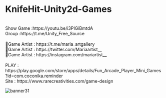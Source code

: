 # KnifeHit-Unity2d-Games
<br />
Show Game :https://youtu.be/i3PIGiBmtdA<br />
Group :https://t.me/Unity_Free_Source<br /><br />
🎨Game Artist : https://t.me/maria_artgallery<br />
🎨Game Artist : https://twitter.com/Mariaartist__<br />
🎨Game Artist : https://instagram.com/mariartist__<br /><br />
PLAY : https://play.google.com/store/apps/details/Fun_Arcade_Player_Mini_Games?id=com.coconika.reminder<br />
Site : https://www.rarecreativities.com/game-design <br />

![banner31](https://user-images.githubusercontent.com/83016119/213399287-19a88d85-364c-4ede-95da-6892e3e01500.png)
